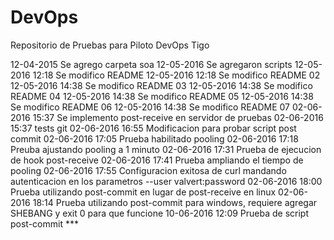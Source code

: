 # DevOps
 Repositorio de Pruebas para Piloto DevOps Tigo

12-04-2015 Se agrego carpeta soa 
12-05-2016 Se agregaron scripts
12-05-2016 12:18 Se modifico README 
12-05-2016 12:18 Se modifico README 02
12-05-2016 14:38 Se modifico README 03
12-05-2016 14:38 Se modifico README 04
12-05-2016 14:38 Se modifico README 05
12-05-2016 14:38 Se modifico README 06
12-05-2016 14:38 Se modifico README 07
02-06-2016 15:37 Se implemento post-receive en servidor de pruebas
02-06-2016 15:37 tests git
02-06-2016 16:55 Modificacion para probar script post commit
02-06-2016 17:05 Prueba habilitado pooling
02-06-2016 17:18 Preuba ajustando pooling a 1 minuto
02-06-2016 17:31 Prueba de ejecucion de hook post-receive
02-06-2016 17:41 Prueba ampliando el tiempo de pooling
02-06-2016 17:55 Configuracion exitosa de curl mandando autenticacion en los parametros --user valvert:password
02-06-2016 18:00 Prueba utilizando post-commit en lugar de post-receive en linux
02-06-2016 18:14 Prueba utilizando post-commit para windows, requiere agregar SHEBANG y exit 0 para que funcione
10-06-2016 12:09 Prueba de script post-commit ***
